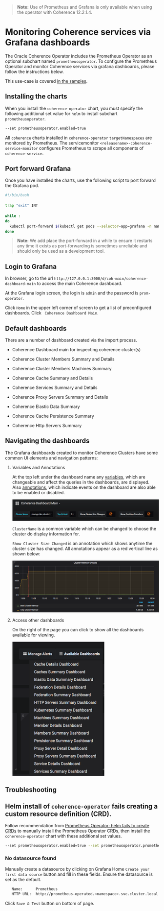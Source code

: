 > **Note:** Use of Prometheus and Grafana is only available when using the
> operator with Coherence 12.2.1.4.


# Monitoring Coherence services via Grafana dashboards

The Oracle Coherence Operator includes the Prometheus Operator as an optional subchart named `prometheusoperator`.
To configure the Prometheus Operator and monitor Coherence services via grafana dashboards, 
please follow the instructions below.

This use-case is covered [in the samples](docs/samples/operator/metrics/enable-metrics/).

## Installing the charts

When you install the `coherence-operator` chart, you must specify the following
additional set value for `helm` to install subchart `prometheusoperator`.

```bash
--set prometheusoperator.enabled=true
```

All `coherence` charts installed in `coherence-operator` `targetNamespaces` are monitored by 
Prometheus. The servicemonitor `<releasename>-coherence-service-monitor` 
configures Prometheus to scrape all components of `coherence-service`.


## Port forward Grafana

Once you have installed the charts, use the following script to port forward the Grafana pod.

```bash
#!/bin/bash

trap "exit" INT
  
while :
do
  kubectl port-forward $(kubectl get pods --selector=app=grafana -n namespace --output=jsonpath="{.items..metadata.name}") -n namespace 3000:3000
done
```

> **Note:** We add place the port-forward in a while to ensure it restarts any time it exists as 
> port-forwarding is sometimes unreliable and should only be used as a development tool. 

## Login to Grafana

In browser, go to the url `http://127.0.0.1:3000/d/coh-main/coherence-dashboard-main` to access the main Coherence dashboard.

At the Grafana login screen, the login is `admin` and the password is `prom-operator`.

Click `Home` in the upper left corner of screen to get a list of preconfigured dashboards.
Click ` Coherence Dashboard Main`.


## Default dashboards

There are a number of dashboard created via the import process.

* Coherence Dashboard main for inspecting coherence cluster(s)

* Coherence Cluster Members Summary and Details

* Coherence Cluster Members Machines Summary

* Coherence Cache Summary and Details

* Coherence Services Summary and Details

* Coherence Proxy Servers Summary and Details

* Coherence Elastic Data Summary

* Coherence Cache Persistence Summary

* Coherence Http Servers Summary

## Navigating the dashboards

The Grafana dashboards created to monitor Coherence Clusters have some common UI elements and navigation patterns:

1. Variables and Annotations

   At the top left under the dashboard name any [variables](https://grafana.com/docs/reference/templating/), which are changeable and affect the
   queries in the dashboards, are displayed. Also [annotations](https://grafana.com/docs/reference/annotations/), which
   indicate events on the dashboard are also able to be enabled or disabled.
   
   ![Variables and Annotations](img/variables-and-annotations.png)
   
   `ClusterName` is a common variable which can be changed to choose the cluster do display information for.
   
   `Show Cluster Size Changed` is an annotation which shows anytime the cluster size has changed. All
   annotations appear as a red vertical line as shown below:
   
   ![Show Cluster Size Changed Annotation](img/annotation.png)

1. Access other dashboards

   On the right of the page you can click to show all the dashboards available for viewing.
   
   ![All Dashboards](img/all-dashboards.png)
      
## Troubleshooting

## Helm install of `coherence-operator` fails creating a custom resource definition (CRD).

Follow recommendation from [Prometheus Operator: helm fails to create CRDs](https://github.com/helm/charts/tree/master/stable/prometheus-operator#user-content-helm-fails-to-create-crds)
to manually install the Prometheus Operator CRDs, then install the `coherence-operator` chart with these additional set values. 

```bash
--set prometheusoperator.enabled=true --set prometheusoperator.prometheusOperator.createCustomResource=false
```

### No datasource found

Manually create a datasource by clicking on Grafana Home `Create your first data source` button 
and fill in these fields. Ensure the datasource is set as the default.
  
```bash
   Name:      Prometheus 
   HTTP URL:  http://prometheus-operated.<namespace>.svc.cluster.local:9090
```

Click `Save & Test` button on bottom of page.
